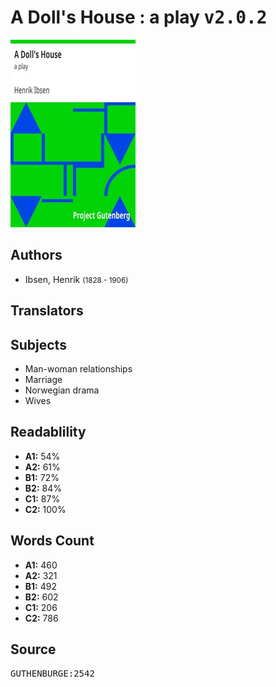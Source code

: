 # A Doll's House : a play <kbd>v2.0.2</kbd>

![](./cover.medium.jpg "")

## Authors


 - Ibsen, Henrik <small>(1828 - 1906)</small>

## Translators



## Subjects


 - Man-woman relationships
 - Marriage
 - Norwegian drama
 - Wives

## Readablility


 - **A1:** 54%
 - **A2:** 61%
 - **B1:** 72%
 - **B2:** 84%
 - **C1:** 87%
 - **C2:** 100%

## Words Count


 - **A1:** 460
 - **A2:** 321
 - **B1:** 492
 - **B2:** 602
 - **C1:** 206
 - **C2:** 786

## Source


<kbd>GUTHENBURGE:2542</kbd>
